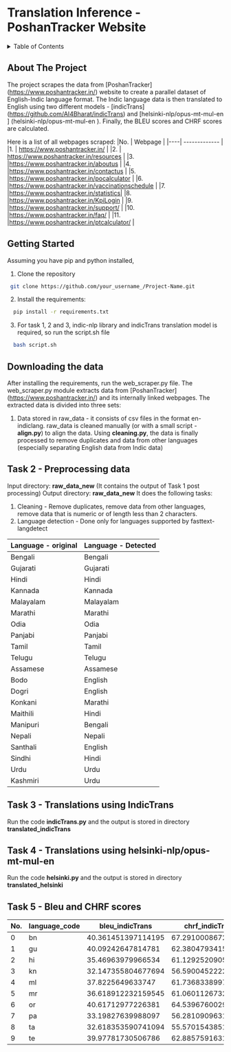 # Translation Inference - PoshanTracker Website

<!-- TABLE OF CONTENTS -->
<details>
  <summary>Table of Contents</summary>
  <ol>
    <li>
      <a href="#about-the-project">About The Project</a>
    </li>
    <li>
      <a href="#getting-started">Getting Started</a>
      <ul>
        <li><a href="#prerequisites">Prerequisites</a></li>
        <li><a href="#installation">Installation</a></li>
        <li><a href="#Code">Code</a></li>
      </ul>
    </li>
    <li><a href="#task1">Task 1</a></li>
    <li><a href="#task2">Task 2</a></li>
    <li><a href="#task3">Task 3</a></li>
    <li><a href="#task4">Task 4</a></li>
  </ol>
</details>


<!-- ABOUT THE PROJECT -->
## About The Project
The project scrapes the data from [PoshanTracker] (https://www.poshantracker.in/) website to create a parallel dataset of English-Indic language format. The Indic language data is then translated to English using two different models - [indicTrans] (https://github.com/AI4Bharat/indicTrans) and [helsinki-nlp/opus-mt-mul-en ] (helsinki-nlp/opus-mt-mul-en ). Finally, the BLEU scores and CHRF scores are calculated.

Here is a list of all webpages scraped:
|No. | Webpage  |
|----| ------------- | 
|1. | https://www.poshantracker.in/ | 
|2. | https://www.poshantracker.in/resources | 
|3. |https://www.poshantracker.in/aboutus |
|4. |https://www.poshantracker.in/contactus |
|5. |https://www.poshantracker.in/pocalculator |
|6. |https://www.poshantracker.in/vaccinationschedule |
|7. |https://www.poshantracker.in/statistics| 
|8. |https://www.poshantracker.in/KpiLogin |
|9. |https://www.poshantracker.in/support/ |
|10. |https://www.poshantracker.in/faq/ |
|11. |https://www.poshantracker.in/ptcalculator/ |

<!-- GETTING STARTED -->
## Getting Started
Assuming you have pip and python installed,
1. Clone the repository
  ```sh
   git clone https://github.com/your_username_/Project-Name.git
   ```
 2. Install the requirements:
 ```sh
   pip install -r requirements.txt
   ```
 3. For task 1, 2 and 3, indic-nlp library and indicTrans translation model is required, so run the script.sh file
 ```sh
   bash script.sh
   ```
<!-- Task 1 -->
## Downloading the data

After installing the requirements, run the web_scraper.py file. The web_scraper.py module extracts data from [PoshanTracker] (https://www.poshantracker.in/) and its internally linked webpages.
The extracted data is divided into three sets:
1. Data stored in raw_data - it consists of csv files in the format en-indiclang. raw_data is cleaned manually (or with a small script - **align.py**) to align the data. Using **cleaning.py**, the data is finally processed to remove duplicates and data from other languages (especially separating English data from Indic data)


<!-- Task 2 -->
## Task 2 - Preprocessing data
Input directory: **raw_data_new**  (It contains the output of Task 1 post processing)
Output directory: **raw_data_new** 
It does the following tasks:
1. Cleaning - Remove duplicates, remove data from other languages, remove data that is numeric or of length less than 2 characters.
2. Language detection - Done only for languages supported by fasttext-langdetect

|Language - original | Language - Detected |
|----| ------------- | 
|Bengali| Bengali |
|Gujarati | Gujarati |
|Hindi | Hindi |
|Kannada | Kannada |
|Malayalam | Malayalam|
|Marathi | Marathi|
|Odia | Odia |
|Panjabi |Panjabi |
|Tamil | Tamil |
|Telugu | Telugu |
|Assamese | Assamese |
|Bodo | English |
|Dogri | English |
|Konkani | Marathi |
|Maithili | Hindi |
|Manipuri | Bengali |
|Nepali | Nepali |
|Santhali | English |
|Sindhi | Hindi |
|Urdu | Urdu |
|Kashmiri | Urdu |

<!-- Task 3 -->
## Task 3 - Translations using IndicTrans
Run the code **indicTrans.py** and the output is stored in directory **translated_indicTrans**

<!-- Task 4 -->
## Task 4 - Translations using helsinki-nlp/opus-mt-mul-en 

Run the code **helsinki.py** and the output is stored in directory **translated_helsinki**

<!-- Task 5 -->
## Task 5 - Bleu and CHRF scores

|No. |language_code|bleu_indicTrans   |chrf_indicTrans   |bleu_helsinki     |chrf_helsinki     |
|------|-------------|------------------|------------------|------------------|------------------|
|0     |bn           |40.361451397114195|67.29100086720587 |15.008718294521943|38.459893968335855|
|1     |gu           |40.09242647814781 |62.38047934152201 |17.519435117029424|41.67385242030943 |
|2     |hi           |35.46963979966534 |61.12925209053163 |11.225427865557949|38.59222728367872 |
|3     |kn           |32.147355804677694|56.59004522220443 |15.618151502462212|38.06799170855191 |
|4     |ml           |37.8225649633747  |61.7368338997521  |15.2814778557767  |39.55520687508669 |
|5     |mr           |36.618912232159545|61.060112673233135|15.732443365648534|40.030517925746025|
|6     |or           |40.61712977226381 |64.53967600298299 |11.310679447675124|36.57590226441299 |
|7     |pa           |33.19827639988097 |56.28109096317498 |16.424478002794018|40.2022064113979  |
|8     |ta           |32.618353590741094|55.570154385196666|14.990324396869909|38.452540317035634|
|9     |te           |39.97781730506786 |62.885759163173674|20.18320840530373 |43.50483959356902 |






